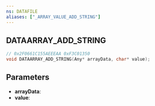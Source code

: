 ```yaml
---
ns: DATAFILE
aliases: ["_ARRAY_VALUE_ADD_STRING"]
---
```

## DATAARRAY_ADD_STRING

```c
// 0x2F0661C155AEEEAA 0xF3C01350
void DATAARRAY_ADD_STRING(Any* arrayData, char* value);
```


## Parameters
* **arrayData**: 
* **value**: 

